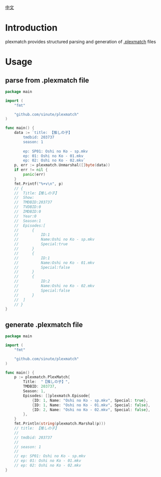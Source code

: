 [中文](README_zh.md) 

# Introduction

plexmatch provides structured parsing and generation of [.plexmatch](https://support.plex.tv/articles/plexmatch/) files

# Usage

## parse from .plexmatch file

```go
package main

import (
	"fmt"

	"github.com/sinute/plexmatch"
)

func main() {
	data := `title: 【推しの子】
		tmdbid: 203737
		season: 1
		
		ep: SP01: Oshi no Ko - sp.mkv
		ep: 01: Oshi no Ko - 01.mkv
		ep: 02: Oshi no Ko - 02.mkv`
	p, err := plexmatch.Unmarshal([]byte(data))
	if err != nil {
		panic(err)
	}
	fmt.Printf("%+v\n", p)
	// {
	// 	Title:【推しの子】
	// 	Show:
	// 	TMDBID:203737
	// 	TVDBID:0
	// 	IMDBID:0
	// 	Year:0
	// 	Season:1
	// 	Episodes:[
	// 		{
	// 			ID:1
	// 			Name:Oshi no Ko - sp.mkv
	// 			Special:true
	// 		}
	// 		{
	// 			ID:1
	// 			Name:Oshi no Ko - 01.mkv
	// 			Special:false
	// 		}
	// 		{
	// 			ID:2
	// 			Name:Oshi no Ko - 02.mkv
	// 			Special:false
	// 		}
	// 	]
	// }
}

```

## generate .plexmatch file

```go
package main

import (
	"fmt"

	"github.com/sinute/plexmatch"
)

func main() {
	p := plexmatch.PlexMatch{
		Title:  "【推しの子】",
		TMDBID: 203737,
		Season: 1,
		Episodes: []plexmatch.Episode{
			{ID: 1, Name: "Oshi no Ko - sp.mkv", Special: true},
			{ID: 1, Name: "Oshi no Ko - 01.mkv", Special: false},
			{ID: 2, Name: "Oshi no Ko - 02.mkv", Special: false},
		},
	}
	fmt.Println(string(plexmatch.Marshal(p)))
	// title: 【推しの子】
	//
	// tmdbid: 203737
	//
	// season: 1
	//
	// ep: SP01: Oshi no Ko - sp.mkv
	// ep: 01: Oshi no Ko - 01.mkv
	// ep: 02: Oshi no Ko - 02.mkv
}

```
